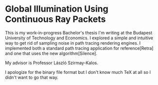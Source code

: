 # Global Illumination Using Continuous Ray Packets

This is my work-in-progress Bachelor's thesis I'm writing at the Budapest University of Technology and Economics.
I explored a simple and intuitive way to get rid of sampling noise in path tracing rendering engines. I implemented both a standard path tracing application for reference[Retra] and one that uses the new algorithm[Silence].

My advisor is Professor László Szirmay-Kalos.

I apologize for the binary file format but I don't know much TeX at all so I didn't want to go that way.

